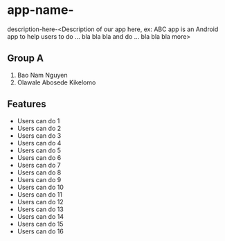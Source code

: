 # app-name-<Our name app here>

description-here-<Description of our app here, ex: ABC app is an Android app 
to help users to do ... bla bla bla and
do ... bla bla bla more>

## Group A

1. Bao Nam Nguyen
2. Olawale Abosede Kikelomo


## Features

- Users can do 1
- Users can do 2
- Users can do 3
- Users can do 4
- Users can do 5
- Users can do 6
- Users can do 7
- Users can do 8
- Users can do 9
- Users can do 10
- Users can do 11
- Users can do 12
- Users can do 13
- Users can do 14
- Users can do 15
- Users can do 16